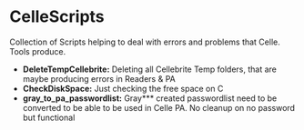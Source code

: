# CelleScripts

Collection of Scripts helping to deal with errors and problems that Celle. Tools produce. 

+ **DeleteTempCellebrite:** Deleting all Cellebrite Temp folders, that are maybe producing errors in Readers & PA
+ **CheckDiskSpace:** Just checking the free space on C
+ **gray_to_pa_passwordlist:** Gray*** created passwordlist need to be converted to be able to be used in Celle PA. No cleanup on no password but functional
